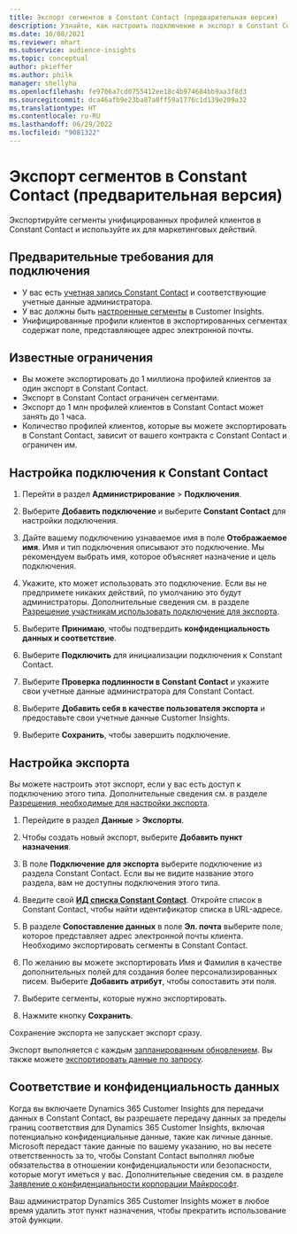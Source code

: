 ```yaml
---
title: Экспорт сегментов в Constant Contact (предварительная версия)
description: Узнайте, как настроить подключение и экспорт в Constant Contact.
ms.date: 10/08/2021
ms.reviewer: mhart
ms.subservice: audience-insights
ms.topic: conceptual
author: pkieffer
ms.author: philk
manager: shellyha
ms.openlocfilehash: fe9706a7cd0755412ee18c4b974684bb9aa3f8d3
ms.sourcegitcommit: dca46afb9e23ba87a0ff59a1776c1d139e209a32
ms.translationtype: HT
ms.contentlocale: ru-RU
ms.lasthandoff: 06/29/2022
ms.locfileid: "9081322"
---
```

# <a name="export-segments-to-constant-contact-preview"></a>Экспорт сегментов в Constant Contact (предварительная версия)

Экспортируйте сегменты унифицированных профилей клиентов в Constant Contact и используйте их для маркетинговых действий. 

## <a name="prerequisites-for-a-connection"></a>Предварительные требования для подключения

-   У вас есть [учетная запись Constant Contact](https://www.constantcontact.com/account-home) и соответствующие учетные данные администратора.
-   У вас должны быть [настроенные сегменты](segments.md) в Customer Insights.
-   Унифицированные профили клиентов в экспортированных сегментах содержат поле, представляющее адрес электронной почты.

## <a name="known-limitations"></a>Известные ограничения

- Вы можете экспортировать до 1 миллиона профилей клиентов за один экспорт в Constant Contact.
- Экспорт в Constant Contact ограничен сегментами.
- Экспорт до 1 млн профилей клиентов в Constant Contact может занять до 1 часа. 
- Количество профилей клиентов, которые вы можете экспортировать в Constant Contact, зависит от вашего контракта с Constant Contact и ограничен им.

## <a name="set-up-connection-to-constant-contact"></a>Настройка подключения к Constant Contact

1. Перейти в раздел **Администрирование** > **Подключения**.

1. Выберите **Добавить подключение** и выберите **Constant Contact** для настройки подключения.

1. Дайте вашему подключению узнаваемое имя в поле **Отображаемое имя**. Имя и тип подключения описывают это подключение. Мы рекомендуем выбрать имя, которое объясняет назначение и цель подключения.

1. Укажите, кто может использовать это подключение. Если вы не предпримете никаких действий, по умолчанию это будут администраторы. Дополнительные сведения см. в разделе [Разрешение участникам использовать подключение для экспорта](connections.md#allow-contributors-to-use-a-connection-for-exports).

1. Выберите **Принимаю**, чтобы подтвердить **конфиденциальность данных и соответствие**.

1. Выберите **Подключить** для инициализации подключения к Constant Contact.

1. Выберите **Проверка подлинности в Constant Contact** и укажите свои учетные данные администратора для Constant Contact. 

1. Выберите **Добавить себя в качестве пользователя экспорта** и предоставьте свои учетные данные Customer Insights.

1. Выберите **Сохранить**, чтобы завершить подключение.

## <a name="configure-an-export"></a>Настройка экспорта

Вы можете настроить этот экспорт, если у вас есть доступ к подключению этого типа. Дополнительные сведения см. в разделе [Разрешения, необходимые для настройки экспорта](export-destinations.md#set-up-a-new-export).

1. Перейдите в раздел **Данные** > **Экспорты**.

1. Чтобы создать новый экспорт, выберите **Добавить пункт назначения**.

1. В поле **Подключение для экспорта** выберите подключение из раздела Constant Contact. Если вы не видите название этого раздела, вам не доступны подключения этого типа.

1. Введите свой [**ИД списка Constant Contact**](https://app.constantcontact.com/pages/contacts/ui#lists). Откройте список в Constant Contact, чтобы найти идентификатор списка в URL-адресе.

1. В разделе **Сопоставление данных** в поле **Эл. почта** выберите поле, которое представляет адрес электронной почты клиента. Необходимо экспортировать сегменты в Constant Contact.

1. По желанию вы можете экспортировать Имя и Фамилия в качестве дополнительных полей для создания более персонализированных писем. Выберите **Добавить атрибут**, чтобы сопоставить эти поля.

1. Выберите сегменты, которые нужно экспортировать.

1. Нажмите кнопку **Сохранить**.

Сохранение экспорта не запускает экспорт сразу.

Экспорт выполняется с каждым [запланированным обновлением](system.md#schedule-tab). Вы также можете [экспортировать данные по запросу](export-destinations.md#run-exports-on-demand). 


## <a name="data-privacy-and-compliance"></a>Соответствие и конфиденциальность данных

Когда вы включаете Dynamics 365 Customer Insights для передачи данных в Constant Contact, вы разрешаете передачу данных за пределы границ соответствия для Dynamics 365 Customer Insights, включая потенциально конфиденциальные данные, такие как личные данные. Microsoft передаст такие данные по вашему указанию, но вы несете ответственность за то, чтобы Constant Contact выполнял любые обязательства в отношении конфиденциальности или безопасности, которые могут иметься у вас. Дополнительные сведения см. в разделе [Заявление о конфиденциальности корпорации Майкрософт](https://go.microsoft.com/fwlink/?linkid=396732).

Ваш администратор Dynamics 365 Customer Insights может в любое время удалить этот пункт назначения, чтобы прекратить использование этой функции.
